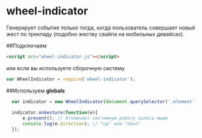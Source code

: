 # wheel-indicator
Генерирует событие только тогда, когда пользователь совершает новый жест по трекпаду (подобно жеству свайпа на мобильных
девайсах).

##Подключаем
```html
<script src="wheel-indicator.js"></script>
```
или если вы используете сборочную систему
```javascript
var WheelIndicator = require('wheel-indicator');
```

##Используем
**globals**  
```javascript
  var indicator = new WheelIndicator(document.querySelector('.element'));
  
  indicator.onGesture(function(e){
      e.prevent(); // Отключает системную работу колеса мыши
      console.log(e.direction); // "up" или "down"
  });
```
